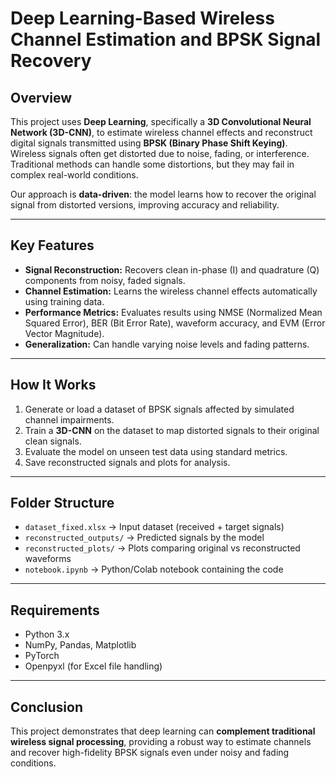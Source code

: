 

# Deep Learning-Based Wireless Channel Estimation and BPSK Signal Recovery

## Overview

This project uses **Deep Learning**, specifically a **3D Convolutional Neural Network (3D-CNN)**, to estimate wireless channel effects and reconstruct digital signals transmitted using **BPSK (Binary Phase Shift Keying)**. Wireless signals often get distorted due to noise, fading, or interference. Traditional methods can handle some distortions, but they may fail in complex real-world conditions.

Our approach is **data-driven**: the model learns how to recover the original signal from distorted versions, improving accuracy and reliability.

---

## Key Features

* **Signal Reconstruction:** Recovers clean in-phase (I) and quadrature (Q) components from noisy, faded signals.
* **Channel Estimation:** Learns the wireless channel effects automatically using training data.
* **Performance Metrics:** Evaluates results using NMSE (Normalized Mean Squared Error), BER (Bit Error Rate), waveform accuracy, and EVM (Error Vector Magnitude).
* **Generalization:** Can handle varying noise levels and fading patterns.

---

## How It Works

1. Generate or load a dataset of BPSK signals affected by simulated channel impairments.
2. Train a **3D-CNN** on the dataset to map distorted signals to their original clean signals.
3. Evaluate the model on unseen test data using standard metrics.
4. Save reconstructed signals and plots for analysis.

---

## Folder Structure

* `dataset_fixed.xlsx` → Input dataset (received + target signals)
* `reconstructed_outputs/` → Predicted signals by the model
* `reconstructed_plots/` → Plots comparing original vs reconstructed waveforms
* `notebook.ipynb` → Python/Colab notebook containing the code

---

## Requirements

* Python 3.x
* NumPy, Pandas, Matplotlib
* PyTorch
* Openpyxl (for Excel file handling)

---

## Conclusion

This project demonstrates that deep learning can **complement traditional wireless signal processing**, providing a robust way to estimate channels and recover high-fidelity BPSK signals even under noisy and fading conditions.

